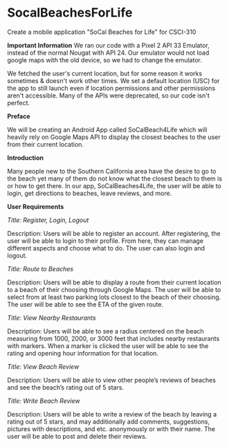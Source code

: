# SocalBeachesForLife

Create a mobile application "SoCal Beaches for Life" for CSCI-310

**Important Information**
We ran our code with a Pixel 2 API 33 Emulator, instead of the normal Nougat with API 24. Our emulator would not load google maps with the old device, so we had to change the emulator.

We fetched the user's current location, but for some reason it works sometimes & doesn't work other times. We set a default location (USC) for the app to still launch even if location permissions and other permissions aren't accessible.
Many of the APIs were deprecated, so our code isn't perfect. 


**Preface**

We will be creating an Android App called SoCalBeach4Life which will heavily rely on Google Maps API to display the closest beaches to the user from 	their current location. 

**Introduction**

Many people new to the Southern California area have the desire to go to the beach yet many of them do not know what the closest beach to them is or how to get there. In our app, SoCalBeaches4Life, the user will be able to login, get directions to beaches, leave reviews, and more. 

**User Requirements**

_Title: Register, Login, Logout_

Description: Users will be able to register an account. After registering, the user will be able to login to their profile. From here, they can manage different aspects and choose what to do. The user can also login and logout. 

_Title: Route to Beaches_

Description: Users will be able to display a route from their current location to a beach of their choosing through Google Maps. The user will be able to select from at least two parking lots closest to the beach of their choosing. The user will be able to see the ETA of the given route.

_Title: View Nearby Restaurants_

Description: Users will be able to see a radius centered on the beach measuring from 1000, 2000, or 3000 feet that includes nearby restaurants with markers. When a marker is clicked the user will be able to see the rating and opening hour information for that location.

_Title: View Beach Review_

Description: Users will be able to view other people’s reviews of beaches and see the beach’s rating out of 5 stars.

_Title: Write Beach Review_

Description: Users will be able to write a review of the beach by leaving a rating out of 5 stars, and may additionally add comments, suggestions, pictures with descriptions, and etc. anonymously or with their name. The user will be able to post and delete their reviews.
